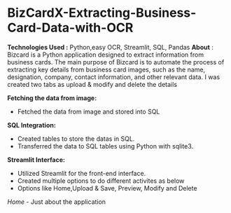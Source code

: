 # BizCardX-Extracting-Business-Card-Data-with-OCR

**Technologies Used :** Python,easy OCR, Streamlit, SQL, Pandas
**About** : Bizcard is a Python application designed to extract information from business cards.
The main purpose of Bizcard is to automate the process of extracting key details from business card images, such as the name, designation, company, contact information, and other relevant data. I was created two tabs as upload & modify and delete the details

**Fetching the data from image:**
- Fetched the data from image and stored into SQL

**SQL Integration:**
- Created tables to store the datas in SQL.
- Transferred the data to SQL tables using Python with sqlite3.

**Streamlit Interface:**
- Utilized Streamlit for the front-end interface.
- Created multiple options to do different activites as below
- Options like Home,Upload & Save, Preview, Modify and Delete

*Home* - Just about the application
    
